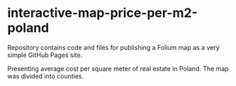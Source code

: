 # interactive-map-price-per-m2-poland

Repository contains code and files for publishing a Folium map as a very simple GitHub Pages site.

Presenting average cost per square meter of real estate in Poland. The map was divided into counties.


